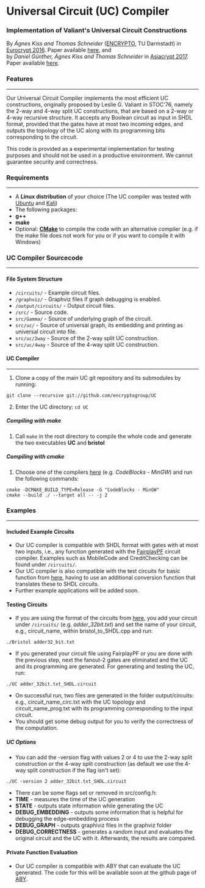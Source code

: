 # Universal Circuit (UC) Compiler

### Implementation of Valiant's Universal Circuit Constructions

By *Ágnes Kiss and Thomas Schneider* ([ENCRYPTO](http://www.encrypto.de), TU Darmstadt) in [Eurocrypt 2016](http://ist.ac.at/eurocrypt2016/). Paper available [here](http://encrypto.de/papers/KS16.pdf), and <br>
by *Daniel Günther, Ágnes Kiss and Thomas Schneider* in [Asiacrypt 2017](https://asiacrypt.iacr.org/2017/). Paper available [here](http://encrypto.de/papers/GKS17.pdf).

### Features
---

Our Universal Circuit Compiler implements the most efficient UC constructions, originally proposed by Leslie G. Valiant in STOC'76, namely the 2-way and 4-way split UC constructions, that are based on a 2-way or 4-way recursive structure. 
It accepts any Boolean circuit as input in SHDL format, provided that the gates have at most two incoming edges, and outputs the topology of the UC along with its programming bits corresponding to the circuit.

This code is provided as a experimental implementation for testing purposes and should not be used in a productive environment. We cannot guarantee security and correctness.

### Requirements
---

* A **Linux distribution** of your choice (The UC compiler was tested with [Ubuntu](https://ubuntu.com) and [Kali](https://kali.org))
* The following packages:
 * **g++**
 * **make**
* Optional: **[CMake](https://cmake.org)** to compile the code with an alternative compiler (e.g. if the make file does not work for you or if you want to compile it with Windows)

### UC Compiler Sourcecode
---

#### File System Structure

* `/circuits/`    - Example circuit files.
* `/graphviz/`    - Graphviz files if graph debugging is enabled.
* `/output/circuits/`    - Output circuit files.
* `/src/`    - Source code.
 * `src/Gamma/` - Source of underlying graph of the circuit.
 * `src/uc/` - Source of universal graph, its embedding and printing as universal circuit into file.
  * `src/uc/2way` - Source of the 2-way split UC construction.
  * `src/uc/4way` - Source of the 4-way split UC construction.
  
#### UC Compiler
---

1. Clone a copy of the main UC git repository and its submodules by running:
```
git clone --recursive git://github.com/encryptogroup/UC
```
2.  Enter the UC directory: `cd UC`

##### Compiling with make
1.  Call `make` in the root directory to compile the whole code and generate the two executables **UC** and **bristol**

##### Compiling with cmake
1. Choose one of the compilers [here](https://cmake.org/cmake/help/v3.0/manual/cmake-generators.7.html) (e.g. *CodeBlocks - MinGW*) and run the following commands:
```
cmake -DCMAKE_BUILD_TYPE=Release -G "CodeBlocks - MinGW"
cmake --build ./ --target all -- -j 2
```

### Examples
---

#### Included Example Circuits

  * Our UC compiler is compatible with SHDL format with gates with at most two inputs, i.e., any function generated with the [FairplayPF](http://thomaschneider.de/FairplayPF/) circuit compiler. Examples such as MobileCode and CreditChecking can be found under `/circuits/`.
  * Our UC compiler is also compatible with the test circuits for basic function from [here](https://www.cs.bris.ac.uk/Research/CryptographySecurity/MPC/), having to use an additional conversion function that translates these to SHDL circuits.
  * Further example applications will be added soon.

#### Testing Circuits

  * If you are using the format of the circuits from [here](https://www.cs.bris.ac.uk/Research/CryptographySecurity/MPC/), you add your circuit under `/circuits/` (e.g. *adder_32bit.txt*) and set the name of your circuit, e.g., circuit_name, within bristol_to_SHDL.cpp and run:
```
./Bristol adder32_bit.txt
```
  * If you generated your circuit file using FairplayPF or you are done with the previous step, next the fanout-2 gates are eliminated and the UC and its programming are generated. For generating and testing the UC, run:
```
./UC adder_32bit.txt_SHDL.circuit
```
  * On successful run, two files are generated in the folder output/circuits: e.g., circuit_name_circ.txt with the UC topology and circuit_name_prog.txt with its programming corresponding to the input circuit.
  * You should get some debug output for you to verify the correctness of the computation.
   
##### UC Options
* You can add the -version flag with values 2 or 4 to use the 2-way split construction or the 4-way split construction (as default we use the 4-way split construction if the flag isn't set):
```
./UC -version 2 adder_32bit.txt_SHDL.circuit
```

* There can be some flags set or removed in src/config.h:
 * **TIME** - measures the time of the UC generation
 * **STATE** - outputs state information while generating the UC
 * **DEBUG_EMBEDDING** - outputs some information that is helpful for debugging the edge-embedding process
 * **DEBUG_GRAPH** - outputs graphiviz files in the graphviz folder
 * **DEBUG_CORRECTNESS** - generates a random input and evaluates the original circuit and the UC with it. Afterwards, the results are compared.


#### Private Function Evaluation

  * Our UC compiler is compatible with ABY that can evaluate the UC generated. The code for this will be available soon at the github page of [ABY](https://github.com/encryptogroup/ABY).
  
